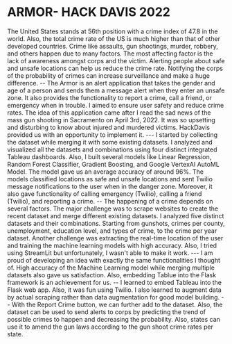 # ARMOR- HACK DAVIS 2022
The United States stands at 56th position with a crime index of 47.8 in the world. Also, the total crime rate of the US is much higher than that of other developed countries. Crime like assaults, gun shootings, murder, robbery, and others happen due to many factors. The most affecting factor is the lack of awareness amongst corps and the victim. Alerting people about safe and unsafe locations can help us reduce the crime rate. Notifying the corps of the probability of crimes can increase surveillance and make a huge difference.  -- The Armor is an alert application that takes the gender and age of a person and sends them a message alert when they enter an unsafe zone. It also provides the functionality to report a crime, call a friend, or emergency when in trouble. I aimed to ensure user safety and reduce crime rates.  The idea of this application came after I read the sad news of the mass gun shooting in Sacramento on April 3rd, 2022. It was so upsetting and disturbing to know about injured and murdered victims. HackDavis provided us with an opportunity to implement it.   --- I started by collecting the dataset while merging it with some existing datasets. I analyzed and visualized all the datasets and combinations using four distinct integrated Tableau dashboards. Also, I built several models like Linear Regression, Random Forest Classifier, Gradient Boosting, and Google VertexAI AutoML Model. The model gave us an average accuracy of around 96%. The models classified locations as safe and unsafe locations and sent Twilio message notifications to the user when in the danger zone. Moreover, it also gave functionality of calling emergency (Twilio), calling a friend (Twilio), and reporting a crime. -- The happening of a crime depends on several factors. The major challenge was to scrape websites to create the recent dataset and merge different existing datasets. I analyzed five distinct datasets and their combinations. Starting from gunshots, crimes per county, unemployment, education level, and types of crime, to the crime per year dataset.  Another challenge was extracting the real-time location of the user and training the machine learning models with high accuracy. Also, I tried using StreamLit but unfortunately, I wasn't able to make it work.  ---  I am proud of developing an idea with exactly the same functionalities I thought of. High accuracy of the Machine Learning model while merging multiple datasets also gave us satisfaction. Also, embedding Tablue into the Flask framework is an achievement for us. --  I learned to embed Tableau into the Flask web app. Also, it was fun using Twilio. I also learned to augment data by actual scraping rather than data augmentation for good model building.  --  With the Report Crime button, we can further add to the dataset. Also, the dataset can be used to send alerts to corps by predicting the trend of possible crimes to happen and decreasing the probability.  Also, states can use it to amend the gun laws according to the gun shoot crime rates per state.
